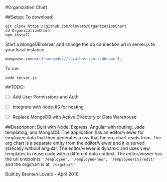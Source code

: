 #Organization Chart 


##Setup:
To download:
```
git clone https://github.com/blovato/OrganizationChart
cd OrganizationChart
npm install
```



Start a MongoDB server and change the db connection url in server.js to your local instance

```js
mongoose.connect('mongodb://localhost:port/dbname');
```


To run:
```
node server.js
```


##TODO:
- [ ] Add User Permissions and Auth
- [ ] Integrate with node-IIS for hosting
- [ ] Replace MongoDB with Active Directory or Data Warehouse



##Description:
Built with Node, Express, Angular with routing, Jade templating, and MongoDB. 
The application has an editor/viewer for employee data that then generates a csv that the org chart reads from. The org chart is a separate entity from the editor/viewer and it is served statically without angular. The editor/viewer is dynamic and uses view templates to reuse code with a different data context. 
The editor/viewer has the url endpoints: `'/employee', '/employee/new', '/employee/[x]/edit'` and the orgchart is at `'/orgchart'`.





Built by Brenten Lovato - April 2016